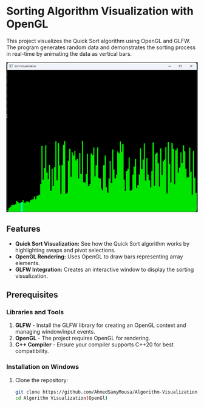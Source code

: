 # Sorting Algorithm Visualization with OpenGL

This project visualizes the Quick Sort algorithm using OpenGL and GLFW. The program generates random data and demonstrates the sorting process in real-time by animating the data as vertical bars.

![Visualization Example](image.png)

## Features
- **Quick Sort Visualization:** See how the Quick Sort algorithm works by highlighting swaps and pivot selections.
- **OpenGL Rendering:** Uses OpenGL to draw bars representing array elements.
- **GLFW Integration:** Creates an interactive window to display the sorting visualization.

## Prerequisites

### Libraries and Tools
1. **GLFW** - Install the GLFW library for creating an OpenGL context and managing window/input events.
2. **OpenGL** - The project requires OpenGL for rendering.
3. **C++ Compiler** - Ensure your compiler supports C++20 for best compatibility.

### Installation on Windows
1. Clone the repository:
   ```bash
   git clone https://github.com/AhmedSamyMousa/Algorithm-Visualization-OpenGl
   cd Algorithm Visualization(OpenGl)
